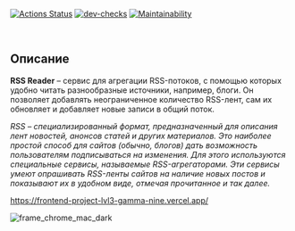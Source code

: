 [![Actions Status](https://github.com/mgrrtt/frontend-project-lvl3/workflows/hexlet-check/badge.svg)](https://github.com/mgrrtt/frontend-project-lvl3/actions)
[![dev-checks](https://github.com/mgrrtt/frontend-project-lvl3/actions/workflows/dev-checks.yml/badge.svg)](https://github.com/mgrrtt/frontend-project-lvl3/actions/workflows/dev-checks.yml)
[![Maintainability](https://api.codeclimate.com/v1/badges/62fcf6f5fb3141aa7dcc/maintainability)](https://codeclimate.com/github/mgrrtt/frontend-project-lvl3/maintainability)

&nbsp;
&nbsp;

## Описание

**RSS Reader** – сервис для агрегации RSS-потоков, с помощью которых удобно читать разнообразные источники, например, блоги. Он позволяет добавлять неограниченное количество RSS-лент, сам их обновляет и добавляет новые записи в общий поток.

_RSS – специализированный формат, предназначенный для описания лент новостей, анонсов статей и других материалов. Это наиболее простой способ для сайтов (обычно, блогов) дать возможность пользователям подписываться на изменения. Для этого используются специальные сервисы, называемые RSS-агрегаторами. Эти сервисы умеют опрашивать RSS-ленты сайтов на наличие новых постов и показывают их в удобном виде, отмечая прочитанное и так далее._

https://frontend-project-lvl3-gamma-nine.vercel.app/

![frame_chrome_mac_dark](https://user-images.githubusercontent.com/79995284/165950135-c19eb975-1fa5-4dab-9f7d-749bdec206e2.png)
